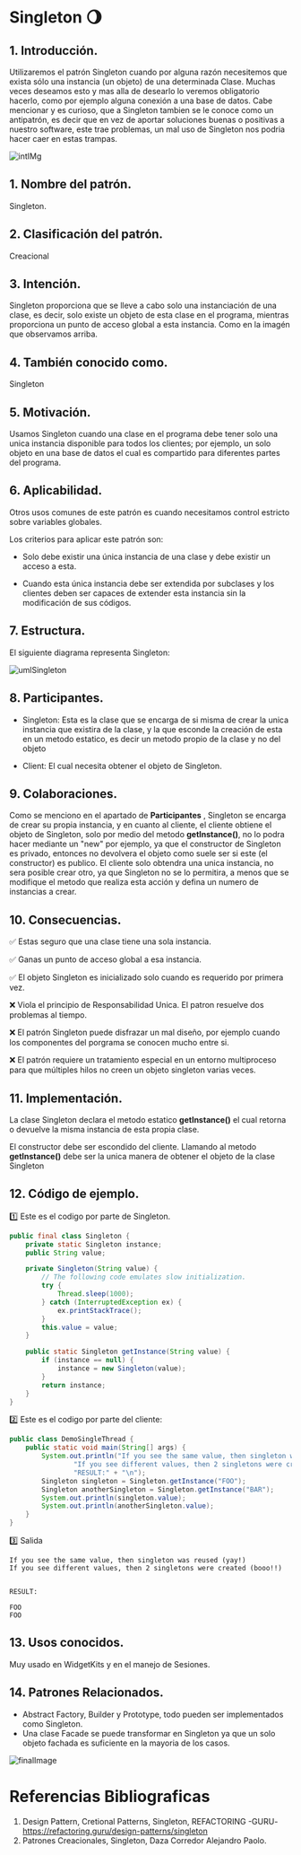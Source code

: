 # Singleton :waning_gibbous_moon:

## 1. Introducción.

Utilizaremos el patrón Singleton cuando por alguna razón necesitemos que exista sólo una instancia (un objeto) de una determinada Clase. Muchas veces deseamos esto y mas alla de desearlo lo veremos obligatorio hacerlo, como por ejemplo alguna conexión a una base de datos. Cabe mencionar y es curioso, que a Singleton tambien se le conoce como un antipatrón, es decir que en vez de aportar soluciones buenas o positivas a nuestro software, este trae problemas, un mal uso de Singleton nos podria hacer caer en estas trampas.

![intIMg](img/singleton.png)

## 1. Nombre del patrón.

Singleton.

## 2. Clasificación del patrón.

Creacional

## 3. Intención.

Singleton proporciona que se lleve a cabo solo una instanciación de una clase, es decir, solo existe un objeto de esta clase en el programa, 
mientras proporciona un punto de acceso global a esta instancia. Como en la imagén que observamos arriba.

## 4. También conocido como.

Singleton

## 5. Motivación.
Usamos Singleton cuando una clase en el programa debe tener solo una unica instancia disponible para todos los clientes; por ejemplo, un solo objeto en una base de datos el cual es compartido para diferentes partes del programa.

## 6. Aplicabilidad.

Otros usos comunes de este patrón es cuando necesitamos control estricto sobre variables globales.

Los criterios para aplicar este patrón son:

- Solo debe existir una única instancia de una clase y debe existir un acceso a esta.

- Cuando esta única instancia debe ser extendida por subclases y los clientes deben ser capaces de extender esta instancia sin la modificación de sus códigos.

## 7. Estructura.
El siguiente diagrama representa Singleton:

![umlSingleton](img/uml.png)

## 8. Participantes.

- Singleton: Esta es la clase que se encarga de si misma de crear la unica instancia que existira de la clase, y la que esconde la creación de esta en un metodo estatico, es decir un metodo propio de la clase y no del objeto

- Client: El cual necesita obtener el objeto de Singleton.


## 9. Colaboraciones.

Como se menciono en el apartado de **Participantes** , Singleton se encarga de crear su propia instancia, y en cuanto al cliente, el cliente obtiene el objeto de Singleton, solo por medio del metodo **getInstance()**, no lo podra hacer mediante un "new" por ejemplo, ya que el constructor de Singleton es privado, entonces no devolvera el objeto como suele ser si este (el constructor) es publico. El cliente solo obtendra una unica instancia, no sera posible crear otro, ya que Singleton no se lo permitira, a menos que se modifique el metodo que realiza esta acción y defina un numero de instancias a crear.

## 10. Consecuencias.


:white_check_mark: Estas seguro que una clase tiene una sola instancia.

:white_check_mark: Ganas un punto de acceso global a esa instancia.

:white_check_mark: El objeto Singleton es inicializado solo cuando es requerido por primera vez. 



:x: Viola el principio de Responsabilidad Unica. El patron resuelve dos problemas al tiempo.
 
:x: El patrón Singleton puede disfrazar un mal diseño, por ejemplo cuando los componentes del porgrama se conocen mucho entre si.

:x: El patrón requiere un tratamiento especial en un entorno multiproceso para que múltiples hilos no creen un objeto singleton varias veces.


## 11. Implementación.

La clase Singleton declara el metodo estatico **getInstance()** el cual retorna o devuelve la misma instancia de esta propia clase.
    
El constructor debe ser escondido del cliente. Llamando al metodo **getInstance()** debe ser la unica manera de obtener el objeto de la clase Singleton 

## 12. Código de ejemplo.
:one: Este es el codigo por parte de Singleton.
``` java
public final class Singleton {
    private static Singleton instance;
    public String value;

    private Singleton(String value) {
        // The following code emulates slow initialization.
        try {
            Thread.sleep(1000);
        } catch (InterruptedException ex) {
            ex.printStackTrace();
        }
        this.value = value;
    }

    public static Singleton getInstance(String value) {
        if (instance == null) {
            instance = new Singleton(value);
        }
        return instance;
    }
}
```
:two: Este es el codigo por parte del cliente:

``` java
public class DemoSingleThread {
    public static void main(String[] args) {
        System.out.println("If you see the same value, then singleton was reused (yay!)" + "\n" +
                "If you see different values, then 2 singletons were created (booo!!)" + "\n\n" +
                "RESULT:" + "\n");
        Singleton singleton = Singleton.getInstance("FOO");
        Singleton anotherSingleton = Singleton.getInstance("BAR");
        System.out.println(singleton.value);
        System.out.println(anotherSingleton.value);
    }
}
```
:three: Salida
```
If you see the same value, then singleton was reused (yay!)
If you see different values, then 2 singletons were created (booo!!)


RESULT:

FOO
FOO
```
## 13. Usos conocidos.

Muy usado en WidgetKits y en el manejo de Sesiones.

## 14. Patrones Relacionados.

- Abstract Factory, Builder y Prototype, todo pueden ser implementados como Singleton. 
- Una clase Facade se puede transformar en Singleton ya que un solo objeto fachada es suficiente en la mayoria de los casos.

![finalImage](img/singletonGraf.png)

# Referencias Bibliograficas

1. Design Pattern, Cretional Patterns, Singleton, REFACTORING -GURU-
https://refactoring.guru/design-patterns/singleton
2. Patrones Creacionales, Singleton, Daza Corredor Alejandro Paolo.
